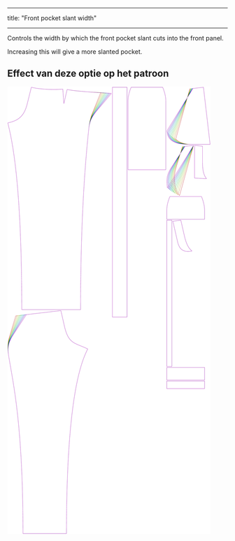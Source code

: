- - -
title: "Front pocket slant width"
- - -

Controls the width by which the front pocket slant cuts into the front panel.

Increasing this will give a more slanted pocket.

## Effect van deze optie op het patroon

![This image shows the effect of this option by superimposing several variants that have a different value for this option](charlie_frontpocketslantwidth_sample.svg "Effect of this option on the pattern")
